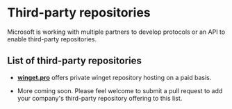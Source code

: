 # Third-party repositories

Microsoft is working with multiple partners to develop protocols or an API to enable third-party repositories.
## List of third-party repositories

- **[winget.pro](https://winget.pro)** offers private winget repository hosting on a paid basis.

- More coming soon. Please feel welcome to submit a pull request to add your company's third-party repository offering to this list.
